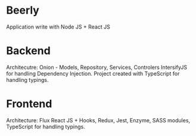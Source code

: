 # Beerly
Application write with Node JS + React JS

# Backend
Architecutre: Onion - Models, Repository, Services, Controlers
IntersifyJS for handling Dependency Injection. Project created with TypeScript for handling typings.

# Frontend 
Architecture: Flux
React JS + Hooks, Redux, Jest, Enzyme, SASS modules, TypeScript for handling typings.
